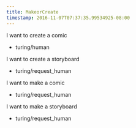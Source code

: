 ```yaml
---
title: MakeorCreate
timestamp: 2016-11-07T07:37:35.99534925-08:00
---
```


I want to create a comic
* turing/human

I want to create a storyboard
* turing/request_human

I want to make a comic
* turing/request_human

I want to make a storyboard
* turing/request_human

